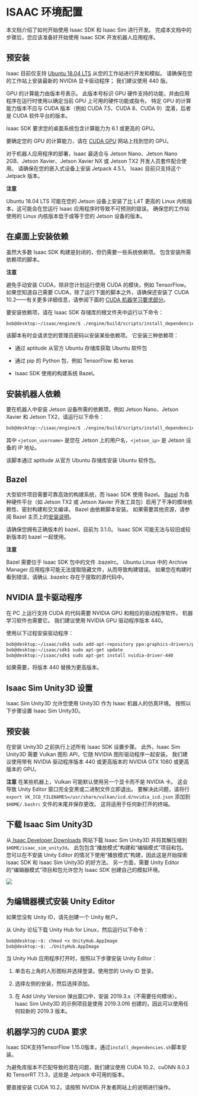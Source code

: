# ISAAC 环境配置

本文档介绍了如何开始使用 Isaac SDK 和 Isaac Sim 进行开发。 完成本文档中的步骤后，您应该准备好开始使用 Isaac SDK 开发机器人应用程序。


## 预安装
Isaac 目前仅支持 [Ubuntu 18.04 LTS](http://releases.ubuntu.com/18.04/) 从您的工作站进行开发和模拟。 请确保在您的工作站上安装最新的 NVIDIA 显卡驱动程序； 我们建议使用 440 版。

GPU 的计算能力由版本号表示。 此版本号标识 GPU 硬件支持的功能，并由应用程序在运行时使用以确定当前 GPU 上可用的硬件功能或指令。 特定 GPU 的计算能力版本不应与 CUDA 版本（例如 CUDA 7.5、CUDA 8、CUDA 9）混淆，后者是 CUDA 软件平台的版本。

Isaac SDK 要求您的桌面系统包含计算能力为 6.1 或更高的 GPU。

要确定您的 GPU 的计算能力，请在 [CUDA GPU](https://developer.nvidia.com/cuda-gpus) 网站上找到您的 GPU。

对于机器人应用程序的部署，Isaac 最适合与 Jetson Nano、Jetson Nano 2GB、Jetson Xavier、Jetson Xavier NX 或 Jetson TX2 开发人员套件配合使用。 请确保在您的嵌入式设备上安装 Jetpack 4.5.1。 Isaac 目前只支持这个 Jetpack 版本。

**注意**

Ubuntu 18.04 LTS 可能在您的 Jetson 设备上安装了比 L4T 更高的 Linux 内核版本，这可能会在您运行 Isaac 应用程序时导致不可预测的错误。 确保您的工作站使用的 Linux 内核版本低于或等于您的 Jetson 设备的版本。


## 在桌面上安装依赖
虽然大多数 Isaac SDK 构建是封闭的，但仍需要一些系统依赖项。 包含安装所需依赖项的脚本。

**注意**

避免手动安装 CUDA，除非您计划运行使用 CUDA 的模块，例如 TensorFlow。 如果您知道自己需要 CUDA，除了运行下面的脚本之外，请确保还安装了 CUDA 10.2——有关更多详细信息，请参阅下面的 [CUDA 机器学习要求部分](https://docs.nvidia.com/isaac/doc/setup.html#cuda-requirements-for-machine-learning)。

要安装依赖项，请在 Isaac SDK 存储库的根文件夹中运行以下命令：

```bash
bob@desktop:~/isaac/engine/$ ./engine/build/scripts/install_dependencies.sh
```
该脚本有时会请求您的管理员密码以安装某些依赖项。 它安装三种依赖项：

* 通过 aptitude 从官方 Ubuntu 存储库获取 Ubuntu 软件包

* 通过 pip 的 Python 包，例如 TensorFlow 和 keras

* Isaac SDK 使用的构建系统 Bazel。

## 安装机器人依赖
要在机器人中安装 Jetson 设备所需的依赖项，例如 Jetson Nano、Jetson Xavier 和 Jetson TX2，请运行以下命令：

```bash
bob@desktop:~/isaac/engine/$ ./engine/build/scripts/install_dependencies_jetson.sh -u <jetson_username> -h <jetson_ip>
```

其中 `<jetson_username>` 是您在 Jetson 上的用户名，`<jetson_ip>` 是 Jetson 设备的 IP 地址。

该脚本通过 aptitude 从官方 Ubuntu 存储库安装 Ubuntu 软件包。

## Bazel
大型软件项目需要可靠高效的构建系统，而 Isaac SDK 使用 Bazel。 [Bazel](https://docs.bazel.build/) 为各种硬件平台（如 Jetson TX2 或 Jetson Xavier 开发工具包）启用了干净的模块依赖性、密封构建和交叉编译。 Bazel 由依赖脚本安装。 如果需要其他资源，请参阅 Bazel 主页上的[安装说明](https://docs.bazel.build/versions/master/install-ubuntu.html)。

请确保您拥有正确版本的 bazel，目前为 3.1.0。 Isaac SDK 可能无法与较旧或较新版本的 bazel 一起使用。

**注意**

Bazel 需要位于 Isaac SDK 包中的文件 .bazelrc。 Ubuntu Linux 中的 Archive Manager 应用程序可能无法提取隐藏文件，从而导致构建错误。 如果您在构建时看到错误，请确认 .bazelrc 存在于提取的源代码中。

## NVIDIA 显卡驱动程序
在 PC 上运行支持 CUDA 的代码需要 NVIDIA GPU 和相应的驱动程序软件。 机器学习软件也需要它。 我们建议使用 NVIDIA GPU 驱动程序版本 440。

使用以下过程安装驱动程序：

```bash
bob@desktop:~/isaac/sdk$ sudo add-apt-repository ppa:graphics-drivers/ppa
bob@desktop:~/isaac/sdk$ sudo apt-get update
bob@desktop:~/isaac/sdk$ sudo apt-get install nvidia-driver-440
```
如果需要，将版本 440 替换为更高版本。


## Isaac Sim Unity3D 设置
Isaac Sim Unity3D 允许您使用 Unity3D 作为 Isaac 机器人的仿真环境。 按照以下步骤设置 Isaac Sim Unity3D。

## 预安装
在安装 Unity3D 之前执行上述所有 Isaac SDK 设置步骤。 此外，Isaac Sim Unity3D 需要 Vulkan 图形 API，它随 NVIDIA 图形驱动程序一起安装。 我们建议使用带有 NVIDIA 驱动程序版本 440 或更高版本的 NVIDIA GTX 1080 或更高版本的 GPU。

**注意**
在某些机器上，Vulkan 可能默认使用另一个显卡而不是 NVIDIA 卡。 这会导致 Unity Editor 窗口完全变黑或二进制文件立即退出。 要解决此问题，请将行 `export VK_ICD_FILENAMES=/usr/share/vulkan/icd.d/nvidia_icd.json` 添加到 `$HOME/.bashrc` 文件的末尾并保存更改。 这将适用于任何新打开的终端。

## 下载 Isaac Sim Unity3D
从[ Isaac Developer Downloads](https://developer.nvidia.com/isaac/downloads) 网站下载 Isaac Sim Unity3D 并将其解压缩到 `$HOME/isaac_sim_unity3d`。 此包包含“播放模式”构建和“编辑模式”项目和包。 您可以在不安装 Unity Editor 的情况下使用“播放模式”构建，因此这是开始探索 Isaac SDK 和 Isaac Sim Unity3D 的好方法。 另一方面，需要 Unity Editor 的“编辑器模式”项目和包允许您为 Isaac SDK 创建自己的模拟环境。

![](https://docs.nvidia.com/isaac/_images/unity3d_install_workflow.jpg)


## 为编辑器模式安装 Unity Editor
如果您没有 Unity ID，请先创建一个 Unity 帐户。

从 Unity 论坛下载 Unity Hub for Linux，然后运行以下命令：

```bash
bob@desktop:~$: chmod +x UnityHub.AppImage
bob@desktop:~$: ./UnityHub.AppImage
```
当 Unity Hub 应用程序打开时，按照以下步骤安装 Unity Editor：

1. 单击右上角的人形图标并选择登录。使用您的 Unity ID 登录。

2. 选择左侧的安装，然后选择添加。

3. 在 Add Unity Version 弹出窗口中，安装 2019.3.x（不需要任何模块）。 Isaac Sim Unity3D 的示例项目是使用 2019.3.0f6 创建的，因此可以使用任何较新的 2019.3 版本。

## 机器学习的 CUDA 要求
Isaac SDK支持TensorFlow 1.15.0版本，通过`install_dependencies.sh`脚本安装。

为避免库版本不匹配导致的潜在问题，我们建议使用 CUDA 10.2、cuDNN 8.0.3 和 TensorRT 7.1.3，这些是 Jetpack 中可用的版本。

要直接安装 CUDA 10.2，请按照 NVIDIA 开发者网站上的说明进行操作。































